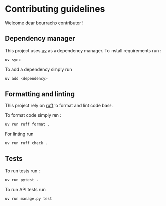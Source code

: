 # Contributing guidelines

Welcome dear bourracho contributor !

## Dependency manager

This project uses [uv](https://docs.astral.sh/uv/) as a dependency manager. To install requirements run :

```bash
uv sync
```

To add a dependency simply run 

```bash
uv add <dependency>
```

## Formatting and linting

This project rely on [ruff](https://docs.astral.sh/ruff/) to format and lint code base.

To format code simply run :

```bash
uv run ruff format .
```

For linting run

```bash
uv run ruff check .
```

## Tests

To run tests run :

```bash
uv run pytest .
```

To run API tests run 

```bash
uv run manage.py test
```
